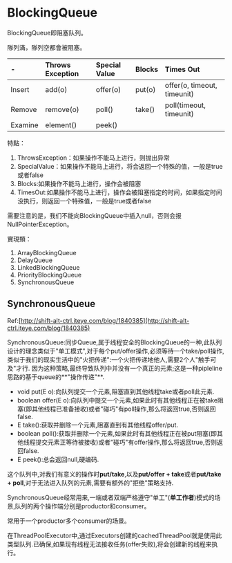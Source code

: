 # BlockingQueue

BlockingQueue即阻塞队列。

隊列滿，隊列空都會被阻塞。

| - | Throws Exception | Special Value | Blocks | Times Out |
| :--- | :--- | :--- | :--- | :--- |
| Insert | add\(o\) | offer\(o\) | put\(o\) | offer\(o, timeout, timeunit\) |
| Remove | remove\(o\) | poll\(\) | take\(\) | poll\(timeout, timeunit\) |
| Examine | element\(\) | peek\(\) |  |  |

特點：

1. ThrowsException：如果操作不能马上进行，则抛出异常
2. SpecialValue：如果操作不能马上进行，将会返回一个特殊的值，一般是true或者false
3. Blocks:如果操作不能马上进行，操作会被阻塞
4. TimesOut:如果操作不能马上进行，操作会被阻塞指定的时间，如果指定时间没执行，则返回一个特殊值，一般是true或者false

需要注意的是，我们不能向BlockingQueue中插入null，否则会报NullPointerException。

實現類：

1. ArrayBlockingQueue
2. DelayQueue
3. LinkedBlockingQueue
4. PriorityBlockingQueue
5. SynchronousQueue

## SynchronousQueue

Ref:[http://shift-alt-ctrl.iteye.com/blog/1840385](http://shift-alt-ctrl.iteye.com/blog/1840385)

SynchronousQueue:同步Queue,属于线程安全的BlockingQueue的一种,此队列设计的理念类似于"单工模式",对于每个put/offer操作,必须等待一个take/poll操作,类似于我们的现实生活中的"火把传递":一个火把传递地他人,需要2个人"触手可及"才行. 因为这种策略,最终导致队列中并没有一个真正的元素;这是一种pipleline思路的基于queue的**"操作传递"**.

* void put\(E o\):向队列提交一个元素,阻塞直到其他线程take或者poll此元素.
* boolean offer\(E o\):向队列中提交一个元素,如果此时有其他线程正在被take阻塞\(即其他线程已准备接收\)或者"碰巧"有poll操作,那么将返回true,否则返回false.
* E take\(\):获取并删除一个元素,阻塞直到有其他线程offer/put.
* boolean poll\(\):获取并删除一个元素,如果此时有其他线程正在被put阻塞\(即其他线程提交元素正等待被接收\)或者"碰巧"有offer操作,那么将返回true,否则返回false.
* E peek\(\):总会返回null,硬编码.

这个队列中,对我们有意义的操作时**put/take**,以及**put/offer + take**或者**put/take + poll**,对于无法进入队列的元素,需要有额外的"拒绝"策略支持.

SynchronousQueue经常用来,一端或者双端严格遵守"单工"\(**单工作者**\)模式的场景,队列的两个操作端分别是productor和consumer。

常用于一个productor多个consumer的场景。

在ThreadPoolExecutor中,通过Executors创建的cachedThreadPool就是使用此类型队列.已确保,如果现有线程无法接收任务\(offer失败\),将会创建新的线程来执行。

